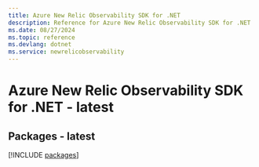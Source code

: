 ```yaml
---
title: Azure New Relic Observability SDK for .NET
description: Reference for Azure New Relic Observability SDK for .NET
ms.date: 08/27/2024
ms.topic: reference
ms.devlang: dotnet
ms.service: newrelicobservability
---
```

# Azure New Relic Observability SDK for .NET - latest
## Packages - latest
[!INCLUDE [packages](new-relic-observability-index.md)]
